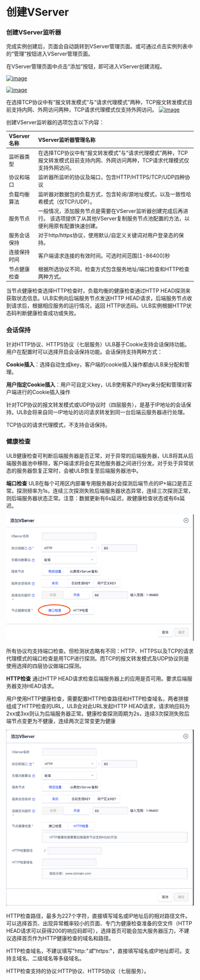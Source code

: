 # 创建VServer

### 创建VServer监听器 <a id="&#x521B;&#x5EFA;vserver&#x76D1;&#x542C;&#x5668;"></a>

完成实例创建后，页面会自动跳转到VServer管理页面。或可通过点击实例列表中的“管理”按钮进入VServer管理页面。

在VServer管理页面中点击“添加”按钮，即可进入VServer创建流程。

[![image](https://docs.ucloud.cn/_media/network/ulb/ulb5.png)](https://docs.ucloud.cn/_detail/network/ulb/ulb5.png?id=network%3Aulb%3Acommon)

[![image](https://docs.ucloud.cn/_media/network/ulb/vserver%E5%BB%BA%E7%AB%8Btcp.png)](https://docs.ucloud.cn/_detail/network/ulb/vserver%E5%BB%BA%E7%AB%8Btcp.png?id=network%3Aulb%3Acommon)

在选择TCP协议中有“报文转发模式”与“请求代理模式”两种，TCP报文转发模式目前支持内网、外网访问两种，TCP请求代理模式仅支持外网访问。 [![image](https://docs.ucloud.cn/_media/network/ulb/%E6%B7%BB%E5%8A%A0vserver-tcp.png)](https://docs.ucloud.cn/_detail/network/ulb/%E6%B7%BB%E5%8A%A0vserver-tcp.png?id=network%3Aulb%3Acommon)

创建VServer监听器的选项包含以下内容：

| VServer名称 | VServer监听器管理名称 |
| :--- | :--- |
| 监听器类型 | 在选择TCP协议中有“报文转发模式”与“请求代理模式”两种，TCP报文转发模式目前支持内网、外网访问两种，TCP请求代理模式仅支持外网访问。 |
| 协议和端口 | 监听器所监听的协议及端口，包含HTTP/HTTPS/TCP/UDP四种协议 |
| 负载均衡算法 | 监听器对数据包的负载方式，包含轮询/源地址模式，以及一致性哈希模式（仅TCP/UDP）。 |
| 服务节点 | 一般情况，添加服务节点是需要在VServer监听器创建完成后再进行。 该选项提供了从其他VServer复制服务节点池配置的方法，以便利用原有配置快速创建。 |
| 服务会话保持 | 对于http/https协议，使用默认/自定义关键词对用户登录态的保持。 |
| 连接保持时间 | 客户端请求连接的有效时间。可选时间范围\[1-86400\]秒 |
| 节点健康检查 | 根据所选协议不同，检查方式包含服务地址/端口检查和HTTP检查两种方式。 |

当节点健康检查选择HTTP检查时，负载均衡的健康检查通过HTTP HEAD探测来获取状态信息。ULB实例向后端服务节点发送HTTP HEAD请求，后端服务节点收到请求后，根据相应服务的运行情况，返回 HTTP状态码。ULB实例根据HTTP状态码判断健康检查成功或失败。

### 会话保持

针对HTTP协议、HTTPS协议（七层服务）ULB基于Cookie支持会话保持功能。用户在配置时可以选择开启会话保持功能。会话保持支持两种方式：

**Cookie插入**：选择自动生成key，客户端的cookie插入操作都由ULB来分配和管理。

**用户指定Cookie插入**：用户可自定义key，ULB使用客户的key来分配和管理对客户端进行的Cookie插入操作

针对TCP协议的报文转发模式或UDP协议时（四层服务），是基于IP地址的会话保持。ULB会将来自同一IP地址的访问请求转发到同一台后端云服务器进行处理。

TCP协议的请求代理模式，不支持会话保持。

### 健康检查

ULB健康检查可判断后端服务器是否正常，对于异常的后端服务器，ULB将其从后端服务器池中移除，客户端请求将会在其他服务器之间进行分发。对于处于异常状态的服务器恢复正常时，会被ULB恢复至后端服务器池中。

**端口检查** ULB在每个可用区内部署专用服务器对会探测后端节点的IP+端口是否正常。探测频率为1s，连续三次探测失败后端服务器状态异常，连续三次探测正常，则后端服务器状态正常。注意：数据更新有6s延迟，故健康检查状态或有6s延迟。

![VServer&#x914D;&#x7F6E;&#x754C;&#x9762;](../../../.gitbook/assets/image%20%284%29.png)

所有协议均支持端口检查。但检测状态略有不同：HTTP、HTTPS以及TCP的请求代理模式的端口检查是用TCP进行探测。而TCP的报文转发模式及UDP协议则是使用选择的四层协议做端口探测。

**HTTP检查** 通过HTTP HEAD请求检查后端服务器上的应用是否可用。要求后端服务器支持HEAD请求。

用户使用HTTP健康检查，需要配置HTTP检查路径和HTTP检查域名，两者拼接组成了HTTP检查的URL，ULB会对此URL发起HTTP HEAD请求，请求响应码为2xx或3xx则认为后端服务器正常。健康检查探测周期为2s，连续3次探测失败后端节点变更为不健康，连续两次正常变更为健康

![VServer&#x914D;&#x7F6E;&#x754C;&#x9762;](../../../.gitbook/assets/image%20%287%29.png)

HTTP检查路径，最多为227个字符，直接填写域名或IP地址后的相对路径文件。可以选择首页、出现异常概率较小的页面、专门为健康检查准备的空文件（HTTP HEAD请求可以获得200的响应码即可），选择首页可能会加大服务器压力，不建议选择首页作为HTTP健康检查的域名和路径。

HTTP检查域名，不建议填写"http:_"或"https:_"，直接填写域名或IP地址即可。支持主域名、二级域名等多级域名。

HTTP检查支持的协议:HTTP协议、HTTPS协议（七层服务）。


